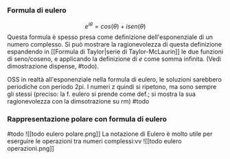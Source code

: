 ### Formula di eulero
$$e^{i\theta} = cos(\theta)+isen(\theta)$$
Questa formula è spesso presa come definizione dell'esponenziale di un numero complesso.
Si può mostrare la ragionevolezza di questa definizione espandendo in [[Formula di Taylor|serie di Taylor-McLaurin]] le due funzioni di seno/coseno, e applicando la definizione di $e$ come somma infinita. (Vedi dimostrazione dispense, #todo).

OSS in realtà all'esponenziale nella formula di eulero, le soluzioni sarebbero periodiche con periodo 2pi. I numeri z quindi si ripetono, ma sono sempre gli stessi
(preciso: la f. eulero si prende come def.; si mostra la sua ragionevolezza con la dimsotrazione su rm) #todo

### Rappresentazione polare con formula di eulero
#todo
![[todo eulero polare.png]]
La notazione di Eulero è molto utile per eserguire le operazioni tra numeri complessi:vv
![[todo eulero operazioni.png]]
